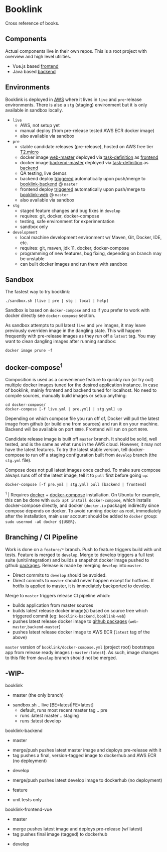 # Booklink
Cross reference of books.

## Components
Actual components live in their own repos. This is a root project with overview and high level utilities.
* Vue.js based [frontend](https://github.com/mrazjava/booklink-frontend-vue)
* Java based [backend](https://github.com/mrazjava/booklink-backend)

## Environments
Booklink is deployed in [AWS](https://aws.amazon.com/) where it lives in `live` and `pre`-release environments. There is also a `stg` 
(staging) environment but it is only available in sandbox locally.
* `live`
   - AWS, not setup yet
   - manual deploy (from pre-release tested AWS ECR docker image)
   - also available via sandbox
* `pre`
   - stable candidate releases (pre-release), hosted on AWS free tier [T2.micro](https://aws.amazon.com/ec2/instance-types/t2/)
   - docker image [web-master](https://github.com/mrazjava/booklink/packages/141719?version=latest) deployed via [task-definition](https://github.com/mrazjava/booklink/blob/master/.aws/web-pre.json) as [frontend](http://ec2-3-124-3-167.eu-central-1.compute.amazonaws.com/)
   - docker image [backend-master](https://github.com/mrazjava/booklink/packages/130548?version=latest) deployed via [task-definition](https://github.com/mrazjava/booklink/blob/master/.aws/backend-pre.json) as [backend](http://ec2-3-124-3-167.eu-central-1.compute.amazonaws.com:8888/actuator/info)
   - QA testing, live demos
   - backend deploy [triggered](https://github.com/mrazjava/booklink/blob/master/.github/workflows/backend-master.yml) automatically upon push/merge to [booklink-backend](https://github.com/mrazjava/booklink/tree/master/booklink-backend) @ `master`
   - frontend deploy [triggered](https://github.com/mrazjava/booklink/blob/master/.github/workflows/web-master.yml) automatically upon push/merge to [booklink-web](https://github.com/mrazjava/booklink/tree/master/booklink-web) @ `master`
   - also available via sandbox
* `stg`
   - staged feature changes and bug fixes in `develop`
   - requires: git, docker, docker-compose
   - testing, safe environment for experimentation
   - sandbox only
* `development`
   - local machine development environment w/ Maven, Git, Docker, IDE, etc.
   - requires: git, maven, jdk 11, docker, docker-compose
   - programming of new features, bug fixing, depending on branch may be unstable
   - can built docker images and run them with sandbox

## Sandbox
The fastest way to try booklink:
```
./sandbox.sh [live | pre | stg | local | help]
```
Sandbox is based on `docker-compose` and so if you prefer to work with docker directly see `docker-compose` section.

As sandbox attempts to pull latest `live` and `pre` images, it may leave previously overriden 
image in the dangling state. This will happen frequently with pre-release images as they run off a `latest` tag. You 
may want to clean dangling images after running sandbox:
```
docker image prune -f
```

## docker-compose<sup>1</sup>
Composition is used as a convenience feature to quickly run (or try out) multiple docker images tuned for the desired 
application instance. In case of booklink, mainly frontend and backend tuned for localhost. No need to compile sources, 
manually build images or setup anything:
```
cd docker-compose/
docker-compose [-f live.yml | pre.yml] | stg.yml] up
```
Depending on which compose file you run off of, Docker will pull the latest image from github (or build one from sources) 
and run it on your machine. Backend will be available on port `8080`. Frontend will run on port `8090`.

Candidate release image is built off `master` branch. It should be solid, well tested, and is the same as what runs in the 
AWS cloud. However, it may not have the latest features. To try the latest stable version, tell docker-compose to run off a 
staging configuration built from `develop` branch (the `stg.yml` file).

Compose does not pull latest images once cached. To make sure compose always runs off of the latest image, tell it to 
`pull` first before going `up`:
```
docker-compose [-f pre.yml | stg.yml] pull [backend | frontend]
```
<sup>1</sup> | Requires [docker](https://docs.docker.com/install/) + [docker-compose](https://docs.docker.com/compose/install/) 
installation. On Ubuntu for example, this can be done with `sudo apt install docker-compose`, which installs 
docker-compose directly, and docker (`docker.io` package) indirectly since compose depends on docker. To avoid running 
docker as root, immediately after the installation, main user account should be added to `docker` group: 
`sudo usermod -aG docker ${USER}`.

## Branching / CI Pipeline
Work is done on a `feature/*` branch. Push to feature triggers build with unit tests. Feature is merged 
to `develop`. Merge to develop triggers a full test suite (unit/integration) and builds a snapshot docker 
image pushed to github [packages](https://github.com/mrazjava/booklink/packages). Release is made by merging `develop` into `master`.

* Direct commits to `develop` should be avoided.
* Direct commits to `master` should never happen except for hotfixes. If hotfix is applied to master, it is immediately backported to develop.

Merge to `master` triggers release CI pipeline which:

* builds application from master sources
* builds latest release docker image(s) based on source tree which triggered commit (eg: `booklink-backend`, `booklink-web`)
* pushes latest release docker image to [github packages](https://github.com/mrazjava/booklink/packages) (`web-master`,`backend-master`)
* pushes latest release docker image to AWS ECR (`latest` tag of the above)

`master` version of `booklink/docker-compose.yml` (project root) bootstraps app from release ready images (`-master:latest`). 
As such, image changes to this file from `develop` branch should not be merged.

## -WIP-

booklink
* master (the only branch)
- sandbox.sh
.. live [BE=latest|FE=latest]
    - default, runs most recent master tag
.. pre
    - runs :latest master
.. staging
    - runs :latest develop

booklink-backend
* master
- merge/push pushes latest master image and deploys pre-release with it
- tag pushes a final, version-tagged image to dockerhub and AWS ECR (no deployment)
* develop
- merge/push pushes latest develop image to dockerhub (no deployment)
* feature
- unit tests only

booklink-frontend-vue
* master
- merge pushes latest image and deploys pre-release (w/ latest)
- tag pushes final image (tagged) to dockerhub
* develop
